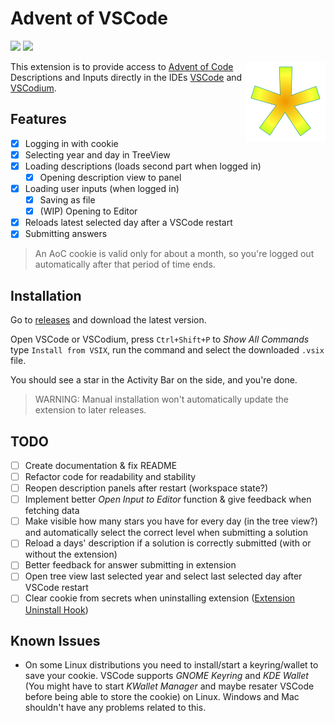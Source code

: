 # Advent of VSCode
[![](https://shields.io/badge/typescript-%23007ACC.svg?style=flat&logo=typescript&logoColor=white)]()
[![](https://shields.io/github/package-json/v/nobkd/advent-of-vscode?style=flat)]()
<!--[![](https://shields.io/github/license/nobkd/advent-of-vscode?style=flat)]()-->

<img src="res/icon.png" alt="Project Icon: A star with color gradient from the orange center over yellow to the yellow-lime tips" align=right width=128 height=128 />

This extension is to provide access to [Advent of Code](https://adventofcode.com) Descriptions and Inputs directly in the IDEs [VSCode](https://code.visualstudio.com) and [VSCodium](https://vscodium.com).

## Features

- [x] Logging in with cookie
- [x] Selecting year and day in TreeView
- [x] Loading descriptions (loads second part when logged in)
  - [x] Opening description view to panel
- [x] Loading user inputs (when logged in)
  - [x] Saving as file
  - [x] (WIP) Opening to Editor
- [x] Reloads latest selected day after a VSCode restart
- [x] Submitting answers

> An AoC cookie is valid only for about a month, so you're logged out automatically after that period of time ends.
<!-- Insert Animations / Pictures for how the extension works -->

## Installation

Go to [releases](releases) and download the latest version.

Open VSCode or VSCodium, press `Ctrl+Shift+P` to *Show All Commands*  type `Install from VSIX`, run the command and select the downloaded `.vsix` file.

You should see a star in the Activity Bar on the side, and you're done.

> WARNING: Manual installation won't automatically update the extension to later releases.

## TODO

- [ ] Create documentation & fix README
- [ ] Refactor code for readability and stability
- [ ] Reopen description panels after restart (workspace state?)
- [ ] Implement better *Open Input to Editor* function & give feedback when fetching data
- [ ] Make visible how many stars you have for every day (in the tree view?) and automatically select the correct level when submitting a solution
- [ ] Reload a days' description if a solution is correctly submitted (with or without the extension)
- [ ] Better feedback for answer submitting in extension
- [ ] Open tree view last selected year and select last selected day after VSCode restart
- [ ] Clear cookie from secrets when uninstalling extension ([Extension Uninstall Hook](https://code.visualstudio.com/api/references/extension-manifest#extension-uninstall-hook))

## Known Issues

- On some Linux distributions you need to install/start a keyring/wallet to save your cookie. VSCode supports *GNOME Keyring* and *KDE Wallet* (You might have to start *KWallet Manager* and maybe resater VSCode before being able to store the cookie) on Linux. Windows and Mac shouldn't have any problems related to this.
